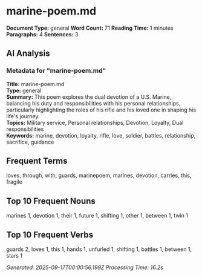 # marine-poem.md

**Document Type:** general
**Word Count:** 71
**Reading Time:** 1 minutes
**Paragraphs:** 4
**Sentences:** 3

## AI Analysis

### Metadata for "marine-poem.md"

**Title:** marine-poem.md  
**Type:** general  
**Summary:** This poem explores the dual devotion of a U.S. Marine, balancing his duty and responsibilities with his personal relationships, particularly highlighting the roles of his rifle and his loved one in shaping his life's journey.  
**Topics:** Military service, Personal relationships, Devotion, Loyalty, Dual responsibilities  
**Keywords:** marine, devotion, loyalty, rifle, love, soldier, battles, relationship, sacrifice, guidance

## Frequent Terms
loves, through, with, guards, marinepoem, marines, devotion, carries, this, fragile

## Top 10 Frequent Nouns
marines 1, devotion 1, their 1, future 1, shifting 1, other 1, between 1, twin 1

## Top 10 Frequent Verbs
guards 2, loves 1, this 1, hands 1, unfurled 1, shifting 1, battles 1, between 1, stars 1

*Generated: 2025-09-17T00:00:56.199Z*
*Processing Time: 16.2s*